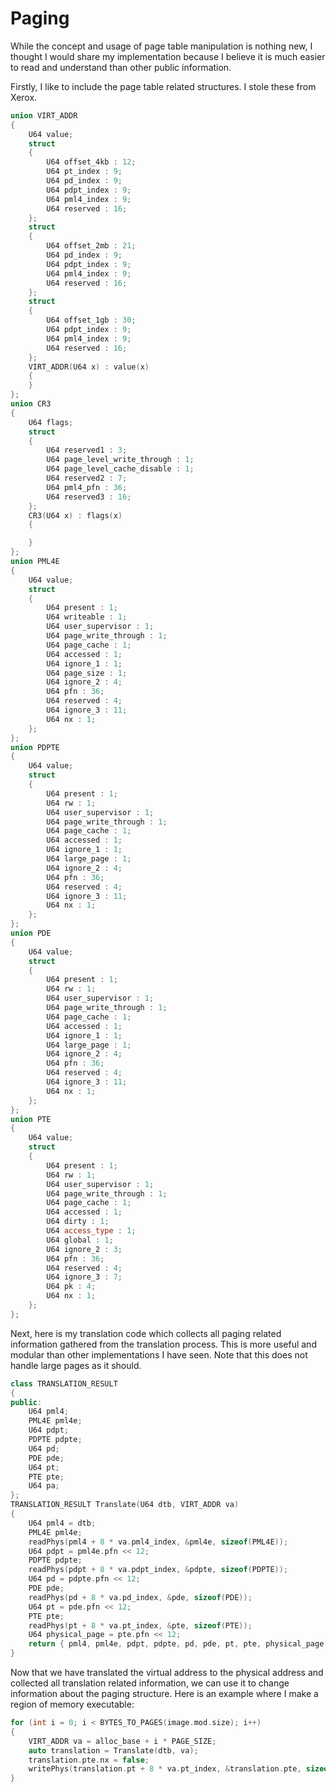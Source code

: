 # Paging

While the concept and usage of page table manipulation is nothing new, I thought I would share my implementation because I believe it is much easier to read and understand than other public information.

Firstly, I like to include the page table related structures. I stole these from Xerox.
```cpp
union VIRT_ADDR
{
	U64 value;
	struct
	{
		U64 offset_4kb : 12;
		U64 pt_index : 9;
		U64 pd_index : 9;
		U64 pdpt_index : 9;
		U64 pml4_index : 9;
		U64 reserved : 16;
	};
	struct
	{
		U64 offset_2mb : 21;
		U64 pd_index : 9;
		U64 pdpt_index : 9;
		U64 pml4_index : 9;
		U64 reserved : 16;
	};
	struct
	{
		U64 offset_1gb : 30;
		U64 pdpt_index : 9;
		U64 pml4_index : 9;
		U64 reserved : 16;
	};
	VIRT_ADDR(U64 x) : value(x)
	{
	}
};
union CR3
{
	U64 flags;
	struct
	{
		U64 reserved1 : 3;
		U64 page_level_write_through : 1;
		U64 page_level_cache_disable : 1;
		U64 reserved2 : 7;
		U64 pml4_pfn : 36;
		U64 reserved3 : 16;
	};
	CR3(U64 x) : flags(x)
	{

	}
};
union PML4E
{
	U64 value;
	struct
	{
		U64 present : 1;
		U64 writeable : 1;
		U64 user_supervisor : 1;
		U64 page_write_through : 1;
		U64 page_cache : 1;
		U64 accessed : 1;
		U64 ignore_1 : 1;
		U64 page_size : 1;
		U64 ignore_2 : 4;
		U64 pfn : 36;
		U64 reserved : 4;
		U64 ignore_3 : 11;
		U64 nx : 1;
	};
};
union PDPTE
{
	U64 value;
	struct
	{
		U64 present : 1;
		U64 rw : 1;
		U64 user_supervisor : 1;
		U64 page_write_through : 1;
		U64 page_cache : 1;
		U64 accessed : 1;
		U64 ignore_1 : 1;
		U64 large_page : 1;
		U64 ignore_2 : 4;
		U64 pfn : 36;
		U64 reserved : 4;
		U64 ignore_3 : 11;
		U64 nx : 1;
	};
};
union PDE
{
	U64 value;
	struct
	{
		U64 present : 1;
		U64 rw : 1;
		U64 user_supervisor : 1;
		U64 page_write_through : 1;
		U64 page_cache : 1;
		U64 accessed : 1;
		U64 ignore_1 : 1;
		U64 large_page : 1;
		U64 ignore_2 : 4;
		U64 pfn : 36;
		U64 reserved : 4;
		U64 ignore_3 : 11;
		U64 nx : 1;
	};
};
union PTE
{
	U64 value;
	struct
	{
		U64 present : 1;
		U64 rw : 1;
		U64 user_supervisor : 1;
		U64 page_write_through : 1;
		U64 page_cache : 1;
		U64 accessed : 1;
		U64 dirty : 1;
		U64 access_type : 1;
		U64 global : 1;
		U64 ignore_2 : 3;
		U64 pfn : 36;
		U64 reserved : 4;
		U64 ignore_3 : 7;
		U64 pk : 4;
		U64 nx : 1;
	};
};
```
Next, here is my translation code which collects all paging related information gathered from the translation process. This is more useful and modular than other implementations I have seen. Note that this does not handle large pages as it should.
```cpp
class TRANSLATION_RESULT
{
public:
	U64 pml4;
	PML4E pml4e;
	U64 pdpt;
	PDPTE pdpte;
	U64 pd;
	PDE pde;
	U64 pt;
	PTE pte;
	U64 pa;
};
TRANSLATION_RESULT Translate(U64 dtb, VIRT_ADDR va)
{
	U64 pml4 = dtb;
	PML4E pml4e;
	readPhys(pml4 + 8 * va.pml4_index, &pml4e, sizeof(PML4E));
	U64 pdpt = pml4e.pfn << 12;
	PDPTE pdpte;
	readPhys(pdpt + 8 * va.pdpt_index, &pdpte, sizeof(PDPTE));
	U64 pd = pdpte.pfn << 12;
	PDE pde;
	readPhys(pd + 8 * va.pd_index, &pde, sizeof(PDE));
	U64 pt = pde.pfn << 12;
	PTE pte;
	readPhys(pt + 8 * va.pt_index, &pte, sizeof(PTE));
	U64 physical_page = pte.pfn << 12;
	return { pml4, pml4e, pdpt, pdpte, pd, pde, pt, pte, physical_page + va.offset_4kb };
}
```
Now that we have translated the virtual address to the physical address and collected all translation related information, we can use it to change information about the paging structure.
Here is an example where I make a region of memory executable:
```cpp
for (int i = 0; i < BYTES_TO_PAGES(image.mod.size); i++)
{
	VIRT_ADDR va = alloc_base + i * PAGE_SIZE;
	auto translation = Translate(dtb, va);
	translation.pte.nx = false;
	writePhys(translation.pt + 8 * va.pt_index, &translation.pte, sizeof(PTE));
}
```
